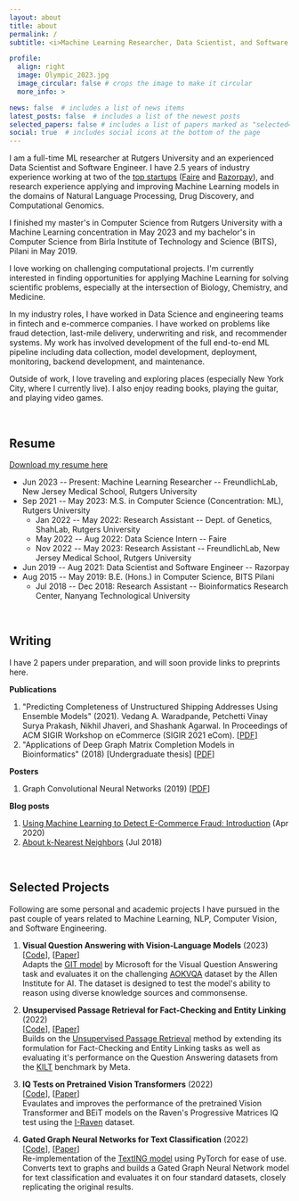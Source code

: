 ```yaml
---
layout: about
title: about
permalink: /
subtitle: <i>Machine Learning Researcher, Data Scientist, and Software Engineer</i>

profile:
  align: right
  image: Olympic_2023.jpg
  image_circular: false # crops the image to make it circular
  more_info: >

news: false  # includes a list of news items
latest_posts: false  # includes a list of the newest posts
selected_papers: false # includes a list of papers marked as "selected={true}"
social: true  # includes social icons at the bottom of the page
---
```


I am a full-time ML researcher at Rutgers University and an experienced Data Scientist
and Software Engineer. I have 2.5 years of industry experience
working at two of the [top startups](https://www.ycombinator.com/topcompanies)
([Faire](https://www.faire.com/) and [Razorpay](https://razorpay.com/)), and research experience 
applying and improving Machine Learning models in the domains of Natural Language Processing, 
Drug Discovery, and Computational Genomics.

I finished my master's in Computer Science from Rutgers University with a Machine Learning
concentration in May 2023 and my bachelor's in Computer Science from Birla Institute of Technology 
and Science (BITS), Pilani in May 2019.

I love working on challenging computational projects. I'm currently interested in finding
opportunities for applying Machine Learning for solving scientific problems, especially at 
the intersection of Biology, Chemistry, and Medicine.

In my industry roles, I have worked in Data Science and engineering teams in fintech and e-commerce 
companies. I have worked on problems like fraud detection, last-mile delivery, underwriting and risk, 
and recommender systems. My work has involved development of the full end-to-end ML pipeline 
including data collection, model development, deployment, monitoring, backend development, and 
maintenance. 

Outside of work, I love traveling and exploring places (especially New York City, 
where I currently live). I also enjoy reading books, playing the guitar, and playing video games.

<br>

## Resume

[Download my resume here](/assets/pdf/Vedang_Waradpande_PhD_CV.pdf)

- Jun 2023 -- Present: Machine Learning Researcher -- FreundlichLab, New Jersey Medical School, Rutgers University
- Sep 2021 -- May 2023: M.S. in Computer Science (Concentration: ML), Rutgers University
  - Jan 2022 -- May 2022: Research Assistant -- Dept. of Genetics, ShahLab, Rutgers University 
  - May 2022 -- Aug 2022: Data Science Intern -- Faire
  - Nov 2022 -- May 2023: Research Assistant -- FreundlichLab, New Jersey Medical School, Rutgers University 
- Jun 2019 -- Aug 2021: Data Scientist and Software Engineer -- Razorpay
- Aug 2015 -- May 2019: B.E. (Hons.) in Computer Science, BITS Pilani
  - Jul 2018 -- Dec 2018: Research Assistant -- Bioinformatics Research Center, Nanyang Technological University

<br>

## Writing

I have 2 papers under preparation, and will soon provide links to preprints here.

**Publications**
1. "Predicting Completeness of Unstructured Shipping Addresses Using Ensemble Models" (2021). Vedang A. Waradpande, Petchetti Vinay Surya Prakash, Nikhil Jhaveri, and Shashank Agarwal. In Proceedings of ACM SIGIR Workshop on eCommerce (SIGIR 2021 eCom). [[PDF](https://sigir-ecom.github.io/ecom21Papers/paper25.pdf)]
2. "Applications of Deep Graph Matrix Completion Models in Bioinformatics" (2018) [Undergraduate thesis] [[PDF](https://drive.google.com/file/d/16So-v8LGF8JWHKvHDi8peVMke5VScSNg/view?usp=sharing)]

**Posters**
1. Graph Convolutional Neural Networks (2019) [[PDF](/assets/pdf/Graph_ConvNets_Poster.pdf)]

**Blog posts**
1. [Using Machine Learning to Detect E-Commerce Fraud: Introduction](https://razorpay.com/blog/detect-fraud-using-ml-ai-thirdwatch) (Apr 2020)
2. [About k-Nearest Neighbors](/blog/2018/og-about-knns) (Jul 2018)

<br>

## Selected Projects

Following are some personal and academic projects I have pursued in the past couple of years related to Machine Learning, NLP, Computer Vision, and Software Engineering.

1. **Visual Question Answering with Vision-Language Models** (2023) \
  [[Code](https://github.com/VedangW/git-vqa)], [[Paper](/assets/pdf/git-vqa.pdf)] \
  Adapts the [GIT model](https://arxiv.org/abs/2205.14100) by Microsoft for the Visual Question Answering task and evaluates it on the challenging [AOKVQA](https://allenai.org/project/a-okvqa/home) dataset by the Allen Institute for AI. The dataset is designed to test the model's ability to reason using diverse knowledge sources and commonsense.

2. **Unsupervised Passage Retrieval for Fact-Checking and Entity Linking** (2022) \
  [[Code](https://github.com/VedangW/upr-kilt)], [[Paper](/assets/pdf/upr-kilt.pdf)] \
  Builds on the [Unsupervised Passage Retrieval](https://arxiv.org/pdf/2204.07496.pdf) method by extending its formulation for Fact-Checking and Entity Linking tasks as well as evaluating it's performance on the Question Answering datasets from the [KILT](https://ai.meta.com/tools/kilt/) benchmark by Meta.

3. **IQ Tests on Pretrained Vision Transformers** (2022) \
  [[Code](https://github.com/VedangW/abstract-visual-reasoning-vit)], [[Paper](/assets/pdf/abstract-visual-reasoning-vit.pdf)] \
  Evaulates and improves the performance of the pretrained Vision Transformer and BEiT models on the Raven's Progressive Matrices IQ test using the [I-Raven](https://github.com/husheng12345/SRAN) dataset.

4. **Gated Graph Neural Networks for Text Classification** (2022) \
  [[Code](https://github.com/VedangW/TextING-PyTorch)], [[Paper](/assets/pdf/texting-pytorch.pdf)] \
  Re-implementation of the [TextING model](https://arxiv.org/pdf/2004.13826.pdf) using PyTorch for ease of use. Converts text to graphs and builds a Gated Graph Neural Network model for text classification and evaluates it on four standard datasets, closely replicating the original results.

<br>

